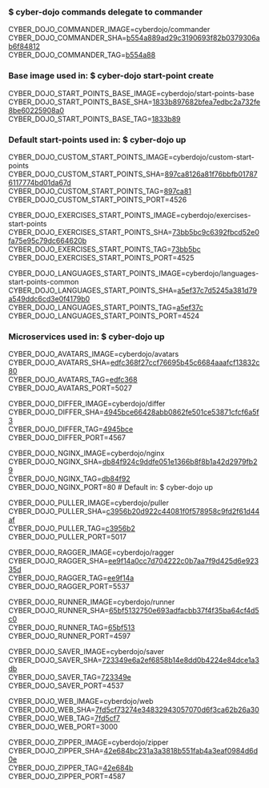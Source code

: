 ### $ cyber-dojo commands delegate to commander

CYBER_DOJO_COMMANDER_IMAGE=cyberdojo/commander
CYBER_DOJO_COMMANDER_SHA=[b554a889ad29c3190693f82b0379306ab6f84812](https://github.com/cyber-dojo/commander/commit/b554a889ad29c3190693f82b0379306ab6f84812)<br/>
CYBER_DOJO_COMMANDER_TAG=[b554a88](https://hub.docker.com/layers/cyberdojo/commander/b554a88/images/sha256-82aa52305981c49c2174c152d175d2db504d22c6fd49ec2ac29ac5e7ca66c492)<br/>

### Base image used in: $ cyber-dojo start-point create

CYBER_DOJO_START_POINTS_BASE_IMAGE=cyberdojo/start-points-base
CYBER_DOJO_START_POINTS_BASE_SHA=[1833b897682bfea7edbc2a732fe8be60225908a0](https://github.com/cyber-dojo/start-points-base/commit/1833b897682bfea7edbc2a732fe8be60225908a0)<br/>
CYBER_DOJO_START_POINTS_BASE_TAG=[1833b89](https://hub.docker.com/layers/cyberdojo/start-points-base/1833b89/images/sha256-2c075bd178f6e604313cb7323a63eba2145e86402c8a68cabbbe311f15941e3a)<br/>

### Default start-points used in: $ cyber-dojo up

CYBER_DOJO_CUSTOM_START_POINTS_IMAGE=cyberdojo/custom-start-points
CYBER_DOJO_CUSTOM_START_POINTS_SHA=[897ca8126a81f76bbfb017876117774bd01da67d](https://github.com/cyber-dojo/custom-start-points/commit/897ca8126a81f76bbfb017876117774bd01da67d)<br/>
CYBER_DOJO_CUSTOM_START_POINTS_TAG=[897ca81](https://hub.docker.com/layers/cyberdojo/custom-start-points/897ca81/images/sha256-8be2e49d6cab5205236c1b65f322fdca79dcc09392f49db0aee52e5b884eaaff)<br/>
CYBER_DOJO_CUSTOM_START_POINTS_PORT=4526

CYBER_DOJO_EXERCISES_START_POINTS_IMAGE=cyberdojo/exercises-start-points
CYBER_DOJO_EXERCISES_START_POINTS_SHA=[73bb5bc9c6392fbcd52e0fa75e95c79dc664620b](https://github.com/cyber-dojo/exercises-start-points/commit/73bb5bc9c6392fbcd52e0fa75e95c79dc664620b)<br/>
CYBER_DOJO_EXERCISES_START_POINTS_TAG=[73bb5bc](https://hub.docker.com/layers/cyberdojo/exercises-start-points/73bb5bc/images/sha256-02e60048a883003126c273ba0d54a3006d0f785b8ef61c979510f63dfbb6dfef)<br/>
CYBER_DOJO_EXERCISES_START_POINTS_PORT=4525

CYBER_DOJO_LANGUAGES_START_POINTS_IMAGE=cyberdojo/languages-start-points-common
CYBER_DOJO_LANGUAGES_START_POINTS_SHA=[a5ef37c7d5245a381d79a549ddc6cd3e0f4179b0](https://github.com/cyber-dojo/languages-start-points/commit/a5ef37c7d5245a381d79a549ddc6cd3e0f4179b0)<br/>
CYBER_DOJO_LANGUAGES_START_POINTS_TAG=[a5ef37c](https://hub.docker.com/layers/cyberdojo/languages-start-points-common/a5ef37c/images/sha256-ce769cbab777a222f750e5ad8b59b722fb2eaf433838422ea8aa9827ca4d51e4)<br/>
CYBER_DOJO_LANGUAGES_START_POINTS_PORT=4524

### Microservices used in: $ cyber-dojo up

CYBER_DOJO_AVATARS_IMAGE=cyberdojo/avatars
CYBER_DOJO_AVATARS_SHA=[edfc368f27ccf76695b45c6684aaafcf13832c80](https://github.com/cyber-dojo/avatars/commit/edfc368f27ccf76695b45c6684aaafcf13832c80)<br/>
CYBER_DOJO_AVATARS_TAG=[edfc368](https://hub.docker.com/layers/cyberdojo/avatars/edfc368/images/sha256-0338730e481de38b0c99e61b9223e458bbfd675286c7bc528c7738603da9e6f3)<br/>
CYBER_DOJO_AVATARS_PORT=5027

CYBER_DOJO_DIFFER_IMAGE=cyberdojo/differ
CYBER_DOJO_DIFFER_SHA=[4945bce66428abb0862fe501ce53871cfcf6a5f3](https://github.com/cyber-dojo/differ/commit/4945bce66428abb0862fe501ce53871cfcf6a5f3)<br/>
CYBER_DOJO_DIFFER_TAG=[4945bce](https://hub.docker.com/layers/cyberdojo/differ/4945bce/images/sha256-ee8c647f5fdbbd4e5690f7b4d72049b419e2a5cc41277f840a2db4446a964d3c)<br/>
CYBER_DOJO_DIFFER_PORT=4567

CYBER_DOJO_NGINX_IMAGE=cyberdojo/nginx
CYBER_DOJO_NGINX_SHA=[db84f924c9ddfe051e1366b8f8b1a42d2979fb29](https://github.com/cyber-dojo/nginx/commit/db84f924c9ddfe051e1366b8f8b1a42d2979fb29)<br/>
CYBER_DOJO_NGINX_TAG=[db84f92](https://hub.docker.com/layers/cyberdojo/nginx/db84f92/images/sha256-13e9fbfa79af89195c4520d644bcc672a5f63ac58d5141c916802606e60e2605)<br/>
CYBER_DOJO_NGINX_PORT=80 # Default in: $ cyber-dojo up

CYBER_DOJO_PULLER_IMAGE=cyberdojo/puller
CYBER_DOJO_PULLER_SHA=[c3956b20d922c44081f0f578958c9fd2f61d44af](https://github.com/cyber-dojo/puller/commit/c3956b20d922c44081f0f578958c9fd2f61d44af)<br/>
CYBER_DOJO_PULLER_TAG=[c3956b2](https://hub.docker.com/layers/cyberdojo/puller/c3956b2/images/sha256-fff4bee88734625be7c1abebc6e6a4b3960b7f89f49d448c49eab94534a2f3a2)<br/>
CYBER_DOJO_PULLER_PORT=5017

CYBER_DOJO_RAGGER_IMAGE=cyberdojo/ragger
CYBER_DOJO_RAGGER_SHA=[ee9f14a0cc7d704222c0b7aa7f9d425d6e92335d](https://github.com/cyber-dojo/ragger/commit/ee9f14a0cc7d704222c0b7aa7f9d425d6e92335d)<br/>
CYBER_DOJO_RAGGER_TAG=[ee9f14a](https://hub.docker.com/layers/cyberdojo/ragger/ee9f14a/images/sha256-a6f575483b533416239c9d799b343e2d89eff7c54258f2339ee6e0db4e1ba198)<br/>
CYBER_DOJO_RAGGER_PORT=5537

CYBER_DOJO_RUNNER_IMAGE=cyberdojo/runner
CYBER_DOJO_RUNNER_SHA=[65bf5132750e693adfacbb37f4f35ba64cf4d5c0](https://github.com/cyber-dojo/runner/commit/65bf5132750e693adfacbb37f4f35ba64cf4d5c0)<br/>
CYBER_DOJO_RUNNER_TAG=[65bf513](https://hub.docker.com/layers/cyberdojo/runner/65bf513/images/sha256-0c9865b098a57de778bd9ce69849f9fe15c09932382d095a56d7bd5ebee2db70)<br/>
CYBER_DOJO_RUNNER_PORT=4597

CYBER_DOJO_SAVER_IMAGE=cyberdojo/saver
CYBER_DOJO_SAVER_SHA=[723349e6a2ef6858b14e8dd0b4224e84dce1a3db](https://github.com/cyber-dojo/saver/commit/723349e6a2ef6858b14e8dd0b4224e84dce1a3db)<br/>
CYBER_DOJO_SAVER_TAG=[723349e](https://hub.docker.com/layers/cyberdojo/saver/723349e/images/sha256-eebfbcf79bb7517a184149071ae5673b1d415dfd1e3b74acf1d4be62e62cf7e2)<br/>
CYBER_DOJO_SAVER_PORT=4537

CYBER_DOJO_WEB_IMAGE=cyberdojo/web
CYBER_DOJO_WEB_SHA=[7fd5cf73274e34832943057070d6f3ca62b26a30](https://github.com/cyber-dojo/web/commit/7fd5cf73274e34832943057070d6f3ca62b26a30)<br/>
CYBER_DOJO_WEB_TAG=[7fd5cf7](https://hub.docker.com/layers/cyberdojo/web/7fd5cf7/images/sha256-e2c880a8ab95aab116d2dd49a933880f564de901786f403933ee84432800fdb6)<br/>
CYBER_DOJO_WEB_PORT=3000

CYBER_DOJO_ZIPPER_IMAGE=cyberdojo/zipper
CYBER_DOJO_ZIPPER_SHA=[42e684bc231a3a3818b551fab4a3eaf0984d6d0e](https://github.com/cyber-dojo/zipper/commit/42e684bc231a3a3818b551fab4a3eaf0984d6d0e)<br/>
CYBER_DOJO_ZIPPER_TAG=[42e684b](https://hub.docker.com/layers/cyberdojo/zipper/42e684b/images/sha256-4fe0289906e203500c47dc1cd60c0dfa7f6b41d6368ab93ef369bfeed0b6a2b9)<br/>
CYBER_DOJO_ZIPPER_PORT=4587

